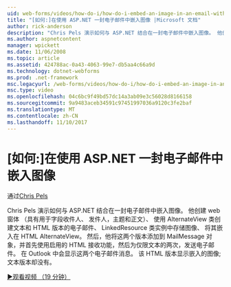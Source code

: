 ```yaml
---
uid: web-forms/videos/how-do-i/how-do-i-embed-an-image-in-an-email-with-aspnet
title: "[如何:]在使用 ASP.NET 一封电子邮件中嵌入图像 |Microsoft 文档"
author: rick-anderson
description: "Chris Pels 演示如何与 ASP.NET 结合在一封电子邮件中嵌入图像。 他创建 web 窗体 （具有用于字段收件人、 发件人，主题和正文），然后使用 AlternateView..."
ms.author: aspnetcontent
manager: wpickett
ms.date: 11/06/2008
ms.topic: article
ms.assetid: 424788ac-0a43-4063-99e7-db5aa4c66a9d
ms.technology: dotnet-webforms
ms.prod: .net-framework
msc.legacyurl: /web-forms/videos/how-do-i/how-do-i-embed-an-image-in-an-email-with-aspnet
msc.type: video
ms.openlocfilehash: 04c6bc9f49bd57dc14a3ab09e3c56028d8166158
ms.sourcegitcommit: 9a9483aceb34591c97451997036a9120c3fe2baf
ms.translationtype: MT
ms.contentlocale: zh-CN
ms.lasthandoff: 11/10/2017
---
```

<a name="how-do-i-embed-an-image-in-an-email-with-aspnet"></a>[如何:]在使用 ASP.NET 一封电子邮件中嵌入图像
====================
通过[Chris Pels](https://twitter.com/chrispels)

Chris Pels 演示如何与 ASP.NET 结合在一封电子邮件中嵌入图像。 他创建 web 窗体 （具有用于字段收件人、 发件人，主题和正文）、 使用 AlternateView 类创建文本和 HTML 版本的电子邮件、 LinkedResource 类实例中存储图像、 将其嵌入在 HTML AlternateView。 然后，他将这两个版本添加到 MailMessage 对象，并首先使用启用的 HTML 接收功能，然后为仅限文本的两次，发送电子邮件。 在 Outlook 中会显示这两个电子邮件消息。 该 HTML 版本显示嵌入的图像;文本版本却没有。

[&#9654;观看视频 （19 分钟）](https://channel9.msdn.com/Blogs/ASP-NET-Site-Videos/how-do-i-embed-an-image-in-an-email-with-aspnet)

